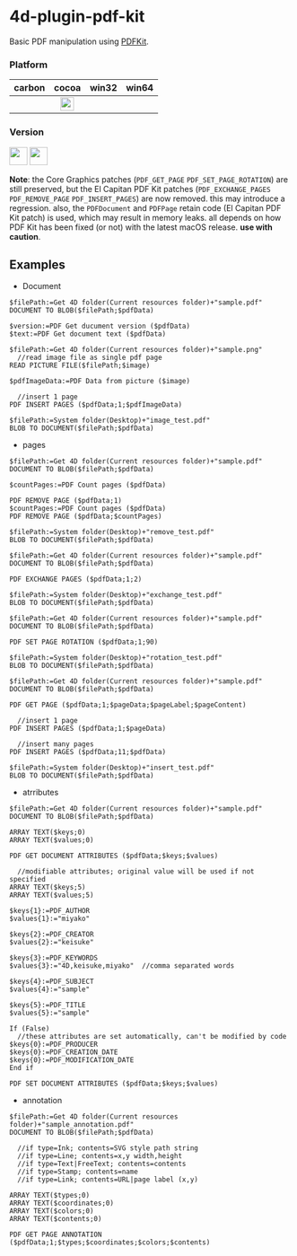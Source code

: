 # 4d-plugin-pdf-kit

Basic PDF manipulation using [PDFKit](https://developer.apple.com/documentation/pdfkit?language=objc).

### Platform

| carbon | cocoa | win32 | win64 |
|:------:|:-----:|:---------:|:---------:|
||<img src="https://cloud.githubusercontent.com/assets/1725068/22371562/1b091f0a-e4db-11e6-8458-8653954a7cce.png" width="24" height="24" /> ||

### Version

<img width="32" height="32" src="https://user-images.githubusercontent.com/1725068/73986501-15964580-4981-11ea-9ac1-73c5cee50aae.png"> <img src="https://user-images.githubusercontent.com/1725068/73987971-db2ea780-4984-11ea-8ada-e25fb9c3cf4e.png" width="32" height="32" />

**Note**: the Core Graphics patches (``PDF_GET_PAGE`` ``PDF_SET_PAGE_ROTATION``) are still preserved, but the El Capitan PDF Kit patches (``PDF_EXCHANGE_PAGES`` ``PDF_REMOVE_PAGE`` ``PDF_INSERT_PAGES``) are now removed. this may introduce a regression. also, the ``PDFDocument`` and ``PDFPage`` retain code (El Capitan PDF Kit patch) is used, which may result in memory leaks. all depends on how PDF Kit has been fixed (or not) with the latest macOS release. **use with caution**.

Examples
---

* Document

```
$filePath:=Get 4D folder(Current resources folder)+"sample.pdf"
DOCUMENT TO BLOB($filePath;$pdfData)

$version:=PDF Get ducument version ($pdfData)
$text:=PDF Get document text ($pdfData)

$filePath:=Get 4D folder(Current resources folder)+"sample.png"
  //read image file as single pdf page
READ PICTURE FILE($filePath;$image)

$pdfImageData:=PDF Data from picture ($image)

  //insert 1 page
PDF INSERT PAGES ($pdfData;1;$pdfImageData)

$filePath:=System folder(Desktop)+"image_test.pdf"
BLOB TO DOCUMENT($filePath;$pdfData)
```

* pages

```
$filePath:=Get 4D folder(Current resources folder)+"sample.pdf"
DOCUMENT TO BLOB($filePath;$pdfData)

$countPages:=PDF Count pages ($pdfData)

PDF REMOVE PAGE ($pdfData;1)
$countPages:=PDF Count pages ($pdfData)
PDF REMOVE PAGE ($pdfData;$countPages)

$filePath:=System folder(Desktop)+"remove_test.pdf"
BLOB TO DOCUMENT($filePath;$pdfData)

$filePath:=Get 4D folder(Current resources folder)+"sample.pdf"
DOCUMENT TO BLOB($filePath;$pdfData)

PDF EXCHANGE PAGES ($pdfData;1;2)

$filePath:=System folder(Desktop)+"exchange_test.pdf"
BLOB TO DOCUMENT($filePath;$pdfData)

$filePath:=Get 4D folder(Current resources folder)+"sample.pdf"
DOCUMENT TO BLOB($filePath;$pdfData)

PDF SET PAGE ROTATION ($pdfData;1;90)

$filePath:=System folder(Desktop)+"rotation_test.pdf"
BLOB TO DOCUMENT($filePath;$pdfData)

$filePath:=Get 4D folder(Current resources folder)+"sample.pdf"
DOCUMENT TO BLOB($filePath;$pdfData)

PDF GET PAGE ($pdfData;1;$pageData;$pageLabel;$pageContent)

  //insert 1 page
PDF INSERT PAGES ($pdfData;1;$pageData)

  //insert many pages
PDF INSERT PAGES ($pdfData;11;$pdfData)

$filePath:=System folder(Desktop)+"insert_test.pdf"
BLOB TO DOCUMENT($filePath;$pdfData)
```

* atrributes

```
$filePath:=Get 4D folder(Current resources folder)+"sample.pdf"
DOCUMENT TO BLOB($filePath;$pdfData)

ARRAY TEXT($keys;0)
ARRAY TEXT($values;0)

PDF GET DOCUMENT ATTRIBUTES ($pdfData;$keys;$values)

  //modifiable attributes; original value will be used if not specified
ARRAY TEXT($keys;5)
ARRAY TEXT($values;5)

$keys{1}:=PDF_AUTHOR
$values{1}:="miyako"

$keys{2}:=PDF_CREATOR
$values{2}:="keisuke"

$keys{3}:=PDF_KEYWORDS
$values{3}:="4D,keisuke,miyako"  //comma separated words

$keys{4}:=PDF_SUBJECT
$values{4}:="sample"

$keys{5}:=PDF_TITLE
$values{5}:="sample"

If (False)
  //these attributes are set automatically, can't be modified by code
$keys{0}:=PDF_PRODUCER
$keys{0}:=PDF_CREATION_DATE
$keys{0}:=PDF_MODIFICATION_DATE
End if 

PDF SET DOCUMENT ATTRIBUTES ($pdfData;$keys;$values)
```

* annotation

```
$filePath:=Get 4D folder(Current resources folder)+"sample_annotation.pdf"
DOCUMENT TO BLOB($filePath;$pdfData)

  //if type=Ink; contents=SVG style path string
  //if type=Line; contents=x,y width,height
  //if type=Text|FreeText; contents=contents
  //if type=Stamp; contents=name
  //if type=Link; contents=URL|page label (x,y)

ARRAY TEXT($types;0)
ARRAY TEXT($coordinates;0)
ARRAY TEXT($colors;0)
ARRAY TEXT($contents;0)

PDF GET PAGE ANNOTATION ($pdfData;1;$types;$coordinates;$colors;$contents)
```
